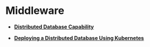 # Middleware<a name="EN-US_TOPIC_0000001220187664"></a>

-   **[Distributed Database Capability](distributed-database-capability.md)**  

-   **[Deploying a Distributed Database Using Kubernetes](deploying-a-distributed-database-using-kubernetes.md)**  


